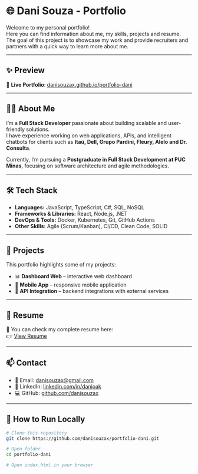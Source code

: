 # 🌐 Dani Souza - Portfolio

Welcome to my personal portfolio!  
Here you can find information about me, my skills, projects and resume.  
The goal of this project is to showcase my work and provide recruiters and partners with a quick way to learn more about me.

---

## ✨ Preview
🔗 **Live Portfolio**: [danisouzax.github.io/portfolio-dani](https://danisouzax.github.io/portfolio-dani/)

---

## 👩‍💻 About Me
I’m a **Full Stack Developer** passionate about building scalable and user-friendly solutions.  
I have experience working on web applications, APIs, and intelligent chatbots for clients such as **Itaú, Dell, Grupo Pardini, Fleury, Alelo and Dr. Consulta**.  

Currently, I’m pursuing a **Postgraduate in Full Stack Development at PUC Minas**, focusing on software architecture and agile methodologies.  

---

## 🛠 Tech Stack
- **Languages:** JavaScript, TypeScript, C#, SQL, NoSQL  
- **Frameworks & Libraries:** React, Node.js, .NET  
- **DevOps & Tools:** Docker, Kubernetes, Git, GitHub Actions  
- **Other Skills:** Agile (Scrum/Kanban), CI/CD, Clean Code, SOLID  

---

## 📂 Projects
This portfolio highlights some of my projects:
- 📊 **Dashboard Web** – interactive web dashboard  
- 📱 **Mobile App** – responsive mobile application  
- 🔗 **API Integration** – backend integrations with external services  

---

## 📄 Resume
📌 You can check my complete resume here:  
👉 [View Resume](https://danisouzax.github.io/portfolio-dani/resume.html)

---

## 📫 Contact
- 📧 Email: [danisouzax@gmail.com](danisouzax)  
- 💼 LinkedIn: [linkedin.com/in/danioak](danioak)  
- 💻 GitHub: [github.com/danisouzax](danisouzax)  

---

## 🚀 How to Run Locally
```bash
# Clone this repository
git clone https://github.com/danisouzax/portfolio-dani.git

# Open folder
cd portfolio-dani

# Open index.html in your browser
